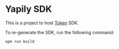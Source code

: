 # Yapily SDK

This is a project to host [Token](https://token.io) SDK.

To re-generate the SDK, run the following command:

```
npm run build
```
